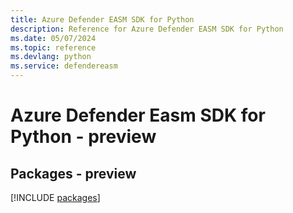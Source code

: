 ```yaml
---
title: Azure Defender EASM SDK for Python
description: Reference for Azure Defender EASM SDK for Python
ms.date: 05/07/2024
ms.topic: reference
ms.devlang: python
ms.service: defendereasm
---
```

# Azure Defender Easm SDK for Python - preview
## Packages - preview
[!INCLUDE [packages](defender-easm-index.md)]